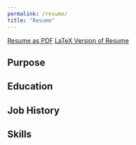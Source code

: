 ```yaml
---
permalink: /resume/
title: "Resume"
---
```


[Resume as PDF](https://nanatuffour.github.io/personal-e-portfolio/assets/current-resume.pdf)
[LaTeX Version of Resume](https://nanatuffour.github.io/personal-e-portfolio/assets/latex-resume.pdf)

## Purpose

## Education

## Job History

## Skills